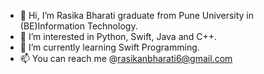 - 👋 Hi, I’m Rasika Bharati graduate from Pune University in (BE)Information Technology.
- 👀 I’m interested in Python, Swift, Java and C++.
- 🌱 I’m currently learning Swift Programming.
- 📫 You can reach me @rasikanbharati6@gmail.com 

<!---
rasikanbharati/rasikanbharati is a ✨ special ✨ repository because its `README.md` (this file) appears on your GitHub profile.
You can click the Preview link to take a look at your changes.
--->
